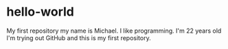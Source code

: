 # hello-world
My first repository
my name is Michael. I like programming.
I'm 22 years old
I'm trying out GitHub and this is my first repository.
